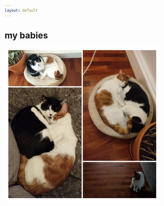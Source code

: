 ```yaml
---
layout: default
---
```


# my babies

<div class="mt-8">
  <div class="w-full h-[400px] flex items-center justify-center">
    <img 
      src="../images/cats.jpg" 
      alt="My babies" 
      class="max-w-full max-h-full object-contain"
    />
  </div>
</div>
